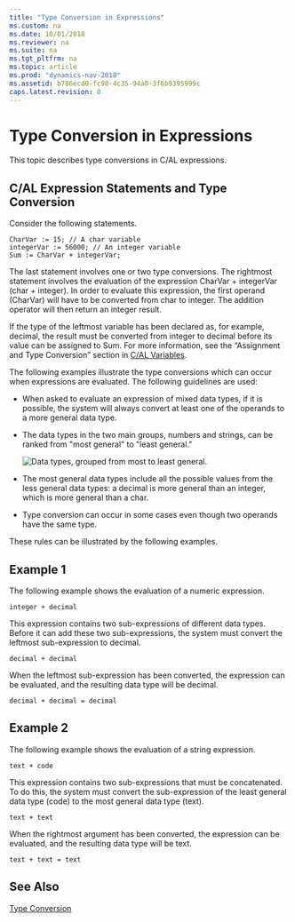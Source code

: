 ```yaml
---
title: "Type Conversion in Expressions"
ms.custom: na
ms.date: 10/01/2018
ms.reviewer: na
ms.suite: na
ms.tgt_pltfrm: na
ms.topic: article
ms.prod: "dynamics-nav-2018"
ms.assetid: b786ecd0-fc98-4c35-94a0-3f6b9395999c
caps.latest.revision: 8
---
```

# Type Conversion in Expressions
This topic describes type conversions in C/AL expressions.  

## C/AL Expression Statements and Type Conversion  
 Consider the following statements.  

```  
CharVar := 15; // A char variable  
integerVar := 56000; // An integer variable  
Sum := CharVar + integerVar;  
```  

 The last statement involves one or two type conversions. The rightmost statement involves the evaluation of the expression CharVar + integerVar \(char + integer\). In order to evaluate this expression, the first operand \(CharVar\) will have to be converted from char to integer. The addition operator will then return an integer result.  

 If the type of the leftmost variable has been declared as, for example, decimal, the result must be converted from integer to decimal before its value can be assigned to Sum. For more information, see the “Assignment and Type Conversion” section in [C/AL Variables](C-AL-Variables.md).  

 The following examples illustrate the type conversions which can occur when expressions are evaluated. The following guidelines are used:  

-   When asked to evaluate an expression of mixed data types, if it is possible, the system will always convert at least one of the operands to a more general data type.  

-   The data types in the two main groups, numbers and strings, can be ranked from "most general" to "least general."  

     ![Data types, grouped from most to least general.](media/NAV_ADG_25_Diag_22.png "NAV\_ADG\_25\_Diag\_22")  

-   The most general data types include all the possible values from the less general data types: a decimal is more general than an integer, which is more general than a char.  

-   Type conversion can occur in some cases even though two operands have the same type.  

 These rules can be illustrated by the following examples.  

## Example 1  
 The following example shows the evaluation of a numeric expression.  

```  
integer + decimal  
```  

 This expression contains two sub-expressions of different data types. Before it can add these two sub-expressions, the system must convert the leftmost sub-expression to decimal.  

```  
decimal + decimal  
```  

 When the leftmost sub-expression has been converted, the expression can be evaluated, and the resulting data type will be decimal.  

```  
decimal + decimal = decimal  
```  

## Example 2  
 The following example shows the evaluation of a string expression.  

```  
text + code  
```  

 This expression contains two sub-expressions that must be concatenated. To do this, the system must convert the sub-expression of the least general data type \(code\) to the most general data type \(text\).  

```  
text + text  
```  

 When the rightmost argument has been converted, the expression can be evaluated, and the resulting data type will be text.  

```  
text + text = text  
```  

## See Also  
 [Type Conversion](Type-Conversion.md)
